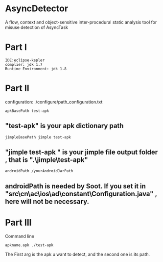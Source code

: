 # AsyncDetector
A flow, context and object-sensitive inter-procedural static analysis tool for misuse detection of AsyncTask

# Part I
```
IDE:eclipse-kepler
complier: jdk 1.7
Runtime Environment: jdk 1.8
```

# Part II
configuration:
./configure/path_configuration.txt
```
apkBasePath test-apk 
```
## "test-apk" is your apk dictionary path


```
jimpleBasePath jimple test-apk  
```
## "jimple test-apk " is your jimple file output folder , that is ".\jimple\test-apk\"



```
androidPath /yourAndroidJarPath 
```
##  androidPath is needed by Soot. If you set it in "src\cn\ac\ios\ad\constant\Configuration.java" , here will not be necessary.


# Part III
Command line
```
apkname.apk ./test-apk
```
The First arg is the apk u want to detect, and the second one is its path.
